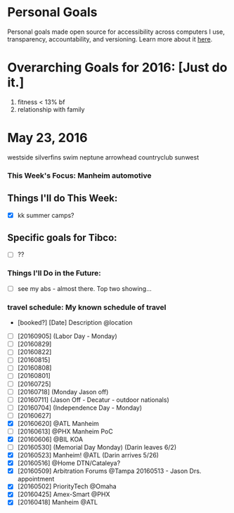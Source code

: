 Personal Goals
==============

Personal goals made open source for accessibility across computers I use, transparency, accountability, and versioning. Learn more about it [here](http://una.github.io/personal-goals-guide/).

# Overarching Goals for 2016: [Just do it.]
1. fitness < 13% bf
2. relationship with family

# May 23, 2016

westside silverfins
swim neptune
arrowhead countryclub sunwest


### This Week's Focus: Manheim automotive

## Things I'll do This Week:
- [X] kk summer camps?


## Specific goals for Tibco:
- [ ] ??

### Things I'll Do in the Future:

- [ ] see my abs - almost there. Top two showing...

### travel schedule: My known schedule of travel

- [booked?] [Date] Description @location
- [ ] [20160905] (Labor Day - Monday)
- [ ] [20160829]
- [ ] [20160822]
- [ ] [20160815]
- [ ] [20160808]
- [ ] [20160801]
- [ ] [20160725]
- [ ] [20160718] (Monday Jason off)
- [ ] [20160711] (Jason Off - Decatur - outdoor nationals)
- [ ] [20160704] (Independence Day - Monday)
- [ ] [20160627]
- [X] [20160620] @ATL Manheim
- [ ] [20160613] @PHX Manheim PoC
- [X] [20160606] @BIL KOA
- [ ] [20160530] (Memorial Day Monday)  (Darin leaves 6/2)
- [X] [20160523] Manheim! @ATL (Darin arrives 5/26)
- [X] [20160516] @Home DTN/Cataleya?
- [X] [20160509] Arbitration Forums @Tampa  20160513 - Jason Drs. appointment
- [X] [20160502] PriorityTech @Omaha
- [X] [20160425] Amex-Smart @PHX
- [X] [20160418] Manheim @ATL
